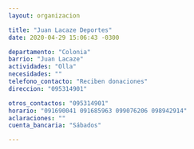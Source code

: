 ```yaml
---
layout: organizacion

title: "Juan Lacaze Deportes"
date: 2020-04-29 15:06:43 -0300

departamento: "Colonia"
barrio: "Juan Lacaze"
actividades: "Olla"
necesidades: ""
telefono_contacto: "Reciben donaciones"
direccion: "095314901"

otros_contactos: "095314901"
horario: "091690041 091685963 099076206 098942914"
aclaraciones: ""
cuenta_bancaria: "Sábados"

---
```

